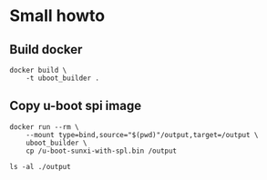 # Small howto

## Build docker
```
docker build \
    -t uboot_builder .
```

## Copy u-boot spi image 
```
docker run --rm \
    --mount type=bind,source="$(pwd)"/output,target=/output \
    uboot_builder \
    cp /u-boot-sunxi-with-spl.bin /output

ls -al ./output
```
